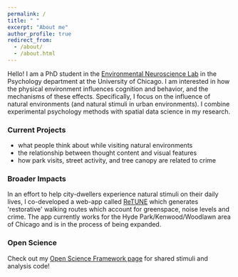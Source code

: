 ```yaml
---
permalink: /
title: " "
excerpt: "About me"
author_profile: true
redirect_from: 
  - /about/
  - /about.html
---
```


Hello! I am a PhD student in the [Environmental Neuroscience Lab](https://voices.uchicago.edu/bermanlab/) in the Psychology department at the University of Chicago. I am interested in how the physical environment influences cognition and behavior, and the mechanisms of these effects. Specifically, I focus on the influence of natural environments (and natural stimuli in urban environments). I combine experimental psychology methods with spatial data science in my research.

### Current Projects

- what people think about while visiting natural environments
- the relationship between thought content and visual features 
- how park visits, street activity, and tree canopy are related to crime

### Broader Impacts

In an effort to help city-dwellers experience natural stimuli on their daily lives, I co-developed a web-app called [ReTUNE](https://retune-56d2e.firebaseapp.com/) which generates 'restorative' walking routes which account for greenspace, noise levels and crime. The app currently works for the Hyde Park/Kenwood/Woodlawn area of Chicago and is in the process of being expanded.

### Open Science

Check out my [Open Science Framework page](https://osf.io/hfapn/) for shared stimuli and analysis code!
